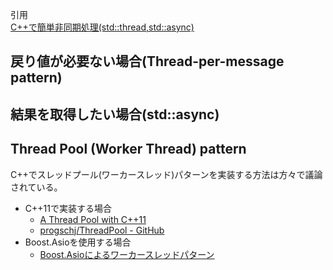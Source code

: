 引用<br/>
[C++で簡単非同期処理&#40;std::thread,std::async&#41;](https://qiita.com/termoshtt/items/d3cb7fe226cdd498d2ef)<br/>

## 戻り値が必要ない場合(Thread-per-message pattern)
## 結果を取得したい場合(std::async)
## Thread Pool (Worker Thread) pattern

C++でスレッドプール(ワーカースレッド)パターンを実装する方法は方々で議論されている。<br/>

* C++11で実装する場合
    * [A Thread Pool with C++11](http://progsch.net/wordpress/?p=81)
    * [progschj/ThreadPool - GitHub](https://github.com/progschj/ThreadPool)
* Boost.Asioを使用する場合
    * [Boost.Asioによるワーカースレッドパターン](http://faithandbrave.hateblo.jp/entry/20110408/1302248501)
